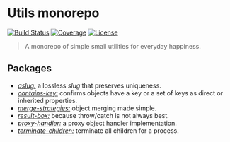 # Utils monorepo

[![Build Status](https://img.shields.io/travis/rafamel/utils/master.svg)](https://travis-ci.org/rafamel/utils)
[![Coverage](https://img.shields.io/coveralls/rafamel/utils/master.svg)](https://coveralls.io/github/rafamel/utils)
[![License](https://img.shields.io/github/license/rafamel/utils.svg)](https://github.com/rafamel/utils/blob/master/LICENSE)

> A monorepo of simple small utilities for everyday happiness.

## Packages

* [*aslug:*](https://github.com/rafamel/utils/tree/master/packages/aslug) a lossless *slug* that preserves uniqueness.
* [*contains-key:*](https://github.com/rafamel/utils/tree/master/packages/contains-key) confirms objects have a key or a set of keys as direct or inherited properties.
* [*merge-strategies:*](https://github.com/rafamel/utils/tree/master/packages/merge-strategies) object merging made simple.
* [*result-box:*](https://github.com/rafamel/utils/tree/master/packages/result-box) because throw/catch is not always best.
* [*proxy-handler:*](https://github.com/rafamel/utils/tree/master/packages/result-box) a proxy object handler implementation.
* [*terminate-children:*](https://github.com/rafamel/utils/tree/master/packages/terminate-children) terminate all children for a process.
